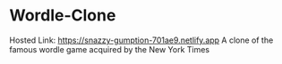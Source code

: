 # Wordle-Clone
Hosted Link: https://snazzy-gumption-701ae9.netlify.app
A clone of the famous wordle game acquired by the New York Times
